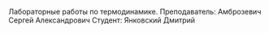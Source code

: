 Лабораторные работы по термодинамике. 
Преподаватель: Амброзевич Сергей Александрович
Студент: Янковский Дмитрий